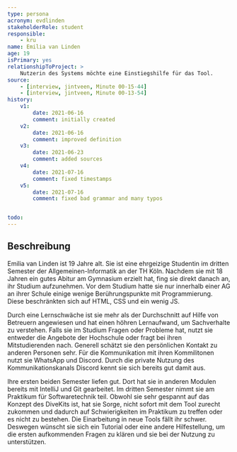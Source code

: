 ```yaml
---
type: persona
acronym: evdlinden
stakeholderRole: student
responsible: 
    - kru
name: Emilia van Linden
age: 19
isPrimary: yes
relationshipToProject: >
    Nutzerin des Systems möchte eine Einstiegshilfe für das Tool.
source: 
    - [interview, jintveen, Minute 00-15-44]
    - [interview, jintveen, Minute 00-13-54]
history:
    v1:
        date: 2021-06-16
        comment: initially created
    v2:
        date: 2021-06-16
        comment: improved definition
    v3:
        date: 2021-06-23
        comment: added sources
    v4:
        date: 2021-07-16
        comment: fixed timestamps
    v5:
        date: 2021-07-16
        comment: fixed bad grammar and many typos


todo:
---
```


## Beschreibung

Emilia van Linden ist 19 Jahre alt. Sie ist eine ehrgeizige Studentin im dritten Semester der Allgemeinen-Informatik an der TH Köln. Nachdem sie mit 18 Jahren ein gutes Abitur am Gymnasium erzielt hat, fing sie direkt danach an, ihr Studium aufzunehmen. Vor dem Studium hatte sie nur innerhalb einer AG an ihrer Schule einige wenige Berührungspunkte mit Programmierung. Diese beschränkten sich auf HTML, CSS und ein wenig JS.

Durch eine Lernschwäche ist sie mehr als der Durchschnitt auf Hilfe von Betreuern angewiesen und hat einen höhren Lernaufwand, um Sachverhalte zu verstehen. Falls sie im Studium Fragen oder Probleme hat, nutzt sie entweder die Angebote der Hochschule oder fragt bei ihren Mitstudierenden nach. Generell schätzt sie den persönlichen Kontakt zu anderen Personen sehr. Für die Kommunikation mit ihren Kommilitonen nutzt sie WhatsApp und Discord. Durch die private Nutzung des Kommunikationskanals Discord kennt sie sich bereits gut damit aus.

Ihre ersten beiden Semester liefen gut. Dort hat sie in anderen Modulen bereits mit IntelliJ und Git gearbeitet. Im dritten Semester nimmt sie am Praktikum für Softwaretechnik teil. Obwohl sie sehr gespannt auf das Konzept des DiveKits ist, hat sie Sorge, nicht sofort mit dem Tool zurecht zukommen und dadurch auf Schwierigkeiten im Praktikum zu treffen oder es nicht zu bestehen. Die Einarbeitung in neue Tools fällt ihr schwer. Deswegen wünscht sie sich ein Tutorial oder eine andere Hilfestellung, um die ersten aufkommenden Fragen zu klären und sie bei der Nutzung zu unterstützen.

